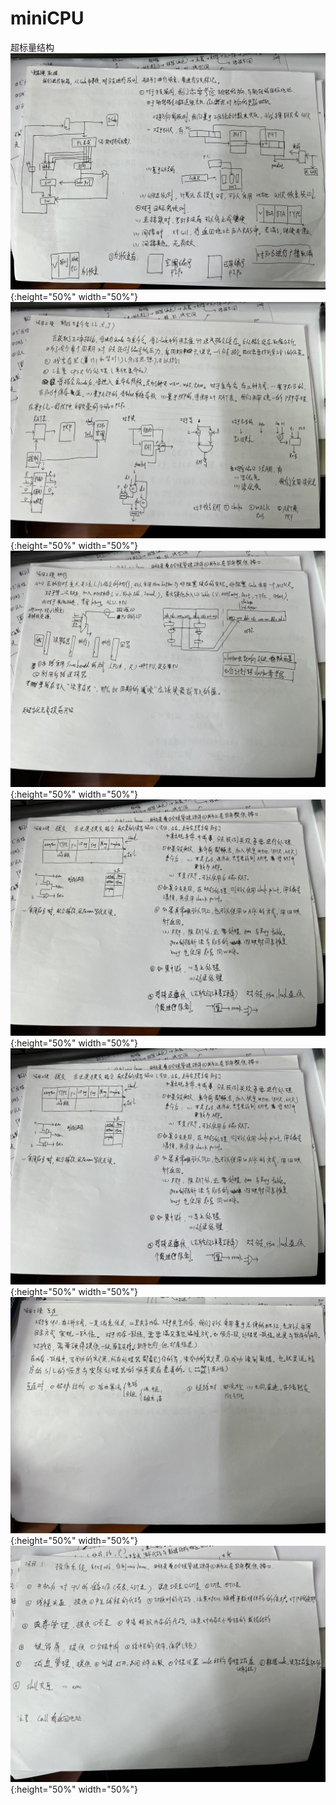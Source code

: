 # miniCPU

超标量结构
![](https://raw.githubusercontent.com/mashirol/miniCPU/master/imgIMG_3029.JPG){:height="50%" width="50%"}
![](https://raw.githubusercontent.com/mashirol/miniCPU/master/imgIMG_3030.JPG){:height="50%" width="50%"}
![](https://raw.githubusercontent.com/mashirol/miniCPU/master/imgIMG_3032.JPG){:height="50%" width="50%"}
![](https://raw.githubusercontent.com/mashirol/miniCPU/master/imgIMG_3033.JPG){:height="50%" width="50%"}
![](https://raw.githubusercontent.com/mashirol/miniCPU/master/imgIMG_3034.JPG){:height="50%" width="50%"}
![](https://raw.githubusercontent.com/mashirol/miniCPU/master/imgIMG_3036.JPG){:height="50%" width="50%"}
![](https://raw.githubusercontent.com/mashirol/miniCPU/master/imgIMG_3037.JPG){:height="50%" width="50%"}
